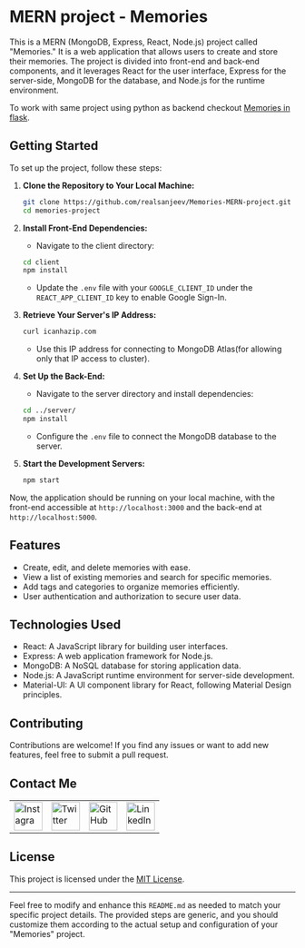 # MERN project - Memories

This is a MERN (MongoDB, Express, React, Node.js) project called "Memories." It is a web application that allows users to create and store their memories. The project is divided into front-end and back-end components, and it leverages React for the user interface, Express for the server-side, MongoDB for the database, and Node.js for the runtime environment.

To work with same project using python as backend checkout [Memories in flask](https://github.com/realsanjeev/Memories-flask-api-project).

## Getting Started

To set up the project, follow these steps:

1. **Clone the Repository to Your Local Machine:**
    ```bash
    git clone https://github.com/realsanjeev/Memories-MERN-project.git memories-project
    cd memories-project
    ```

2. **Install Front-End Dependencies:**
    - Navigate to the client directory:
    ```bash
    cd client
    npm install
    ```
    - Update the `.env` file with your `GOOGLE_CLIENT_ID` under the `REACT_APP_CLIENT_ID` key to enable Google Sign-In.

3. **Retrieve Your Server's IP Address:**
    ```bash
    curl icanhazip.com
    ```
    - Use this IP address for connecting to MongoDB Atlas(for allowing only that IP access to cluster).

4. **Set Up the Back-End:**
    - Navigate to the server directory and install dependencies:
    ```bash
    cd ../server/
    npm install
    ```
    - Configure the `.env` file to connect the MongoDB database to the server.

5. **Start the Development Servers:**
    ```bash
    npm start
    ```

Now, the application should be running on your local machine, with the front-end accessible at `http://localhost:3000` and the back-end at `http://localhost:5000`.


## Features

- Create, edit, and delete memories with ease.
- View a list of existing memories and search for specific memories.
- Add tags and categories to organize memories efficiently.
- User authentication and authorization to secure user data.

## Technologies Used

- React: A JavaScript library for building user interfaces.
- Express: A web application framework for Node.js.
- MongoDB: A NoSQL database for storing application data.
- Node.js: A JavaScript runtime environment for server-side development.
- Material-UI: A UI component library for React, following Material Design principles.

## Contributing

Contributions are welcome! If you find any issues or want to add new features, feel free to submit a pull request.

## Contact Me

<table>
  <tr>
    <td><img src="https://github.com/realsanjeev/protfolio/blob/main/src/assets/images/instagram.png" alt="Instagram" width="50" height="50"></td>
    <td><img src="https://github.com/realsanjeev/protfolio/blob/main/src/assets/images/twitter.png" alt="Twitter" width="50" height="50"></td>
    <td><img src="https://github.com/realsanjeev/protfolio/blob/main/src/assets/images/github.png" alt="GitHub" width="50" height="50"></td>
    <td><img src="https://github.com/realsanjeev/protfolio/blob/main/src/assets/images/linkedin-logo.png" alt="LinkedIn" width="50" height="50"></td>
  </tr>
</table>

## License

This project is licensed under the [MIT License](LICENSE).

---

Feel free to modify and enhance this `README.md` as needed to match your specific project details. The provided steps are generic, and you should customize them according to the actual setup and configuration of your "Memories" project.
